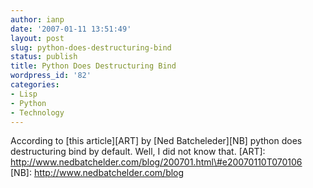 ```yaml
---
author: ianp
date: '2007-01-11 13:51:49'
layout: post
slug: python-does-destructuring-bind
status: publish
title: Python Does Destructuring Bind
wordpress_id: '82'
categories:
- Lisp
- Python
- Technology
---
```


According to [this article][ART] by [Ned Batcheleder][NB] python does
destructuring bind by default. Well, I did not know that. [ART]:
http://www.nedbatchelder.com/blog/200701.html\#e20070110T070106 [NB]:
http://www.nedbatchelder.com/blog
